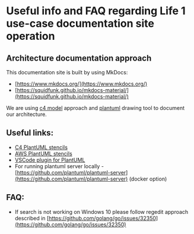 # Useful info and FAQ regarding Life 1 use-case documentation site operation

## Architecture documentation approach
This documentation site is built by using MkDocs:

- [https://www.mkdocs.org/](https://www.mkdocs.org/)
- [https://squidfunk.github.io/mkdocs-material/](https://squidfunk.github.io/mkdocs-material/)


We are using [c4 model](https://c4model.com/) approach and [plantuml](https://plantuml.com/) drawing tool to document our architecture.

## Useful links:

- [C4 PlantUML stencils](https://github.com/RicardoNiepel/C4-PlantUML)
- [AWS PlantUML stencils](https://github.com/awslabs/aws-icons-for-plantuml)
- [VSCode plugin for PlantUML](https://marketplace.visualstudio.com/items?itemName=jebbs.plantuml)
- For running plantuml server locally - [https://github.com/plantuml/plantuml-server](https://github.com/plantuml/plantuml-server) (docker option)

## FAQ:

- If search is not working on Windows 10 please follow regedit approach described in [https://github.com/golang/go/issues/32350](https://github.com/golang/go/issues/32350)